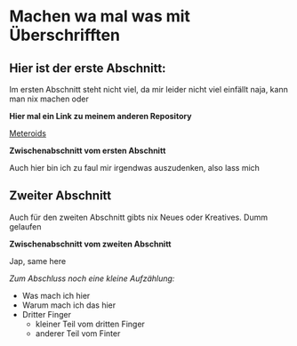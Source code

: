 # Machen wa mal was mit Überschrifften

## Hier ist der erste Abschnitt:

Im ersten Abschnitt steht nicht viel, da mir leider nicht viel einfällt
naja, kann man nix machen oder

**Hier mal ein Link zu meinem anderen Repository**

[Meteroids](https://github.com/StellarByteStudios/Meteroids)

**Zwischenabschnitt vom ersten Abschnitt**

Auch hier bin ich zu faul mir irgendwas auszudenken, also lass mich


## Zweiter Abschnitt

Auch für den zweiten Abschnitt gibts nix Neues oder Kreatives. Dumm gelaufen

**Zwischenabschnitt vom zweiten Abschnitt**

Jap, same here

*Zum Abschluss noch eine kleine Aufzählung:*

*  Was mach ich hier
*  Warum mach ich das hier
*  Dritter Finger
    *  kleiner Teil vom dritten Finger 
    *  anderer Teil vom Finter
